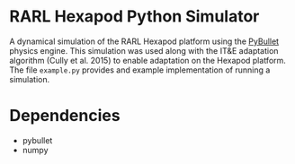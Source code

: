 # RARL Hexapod Python Simulator

A dynamical simulation of the RARL Hexapod platform using the [PyBullet](https://pybullet.org/wordpress/) physics engine. This simulation was used along with the IT&E adaptation algorithm (Cully et al. 2015) to enable adaptation on the Hexapod platform. The file `example.py` provides and example implementation of running a simulation.

# Dependencies
- pybullet
- numpy
